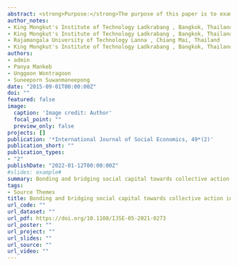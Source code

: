 ```yaml
---
abstract: <strong>Purpose:</strong>The purpose of this paper is to examine the effect of social capital with bonding and bridging distinction in promoting higher participation in collective action in participatory irrigation management.<br><br><strong>Design/methodology/Approach:</strong>A sample of 304 farmers was surveyed using a structured questionnaire. A focus group discussion was also carried out with randomly selected water users, leaders and irrigation officers. A confirmatory factor analysis and structural equation modelling were used to test the hypothesised relationship of bonding and bridging social capital towards collective action. <br><br><strong>Findings</strong>The findings show that social capital has a significant direct effect on collective action and an indirect effect on joint irrigation management's perceived performance through collective action (mediator). It implies the need to complement the participatory irrigation management programme with an understanding of the social aspects for a higher farmer's participation over the shared resource. <br><br><strong>Originality/value:</strong>The paper emphasises social capital's role in facilitating a real participatory engagement in shared resource management. Also, it is the first scholarly work linking social capital with bonding and bridging distinction towards collective action in a joint resource management context.
author_notes:
- King Mongkut's Institute of Technology Ladkrabang , Bangkok, Thailand
- King Mongkut's Institute of Technology Ladkrabang , Bangkok, Thailand
- Rajamangala University of Technology Lanna , Chiang Mai, Thailand
- King Mongkut's Institute of Technology Ladkrabang , Bangkok, Thailand
authors:
- admin
- Panya Mankeb
- Unggoon Wontragoon
- Suneeporn Suwanmaneepong
date: "2015-09-01T00:00:00Z"
doi: ""
featured: false
image:
  caption: 'Image credit: Author'
  focal_point: ""
  preview_only: false
projects: []
publication: '*International Journal of Social Economics, 49*(2)'
publication_short: ""
publication_types:
- "2"
publishDate: "2022-01-12T00:00:00Z"
#slides: example#
summary: Bonding and bridging social capital towards collective action in participatory irrigation management. Evidence in Chiang Rai Province, Northern Thailand.
tags:
- Source Themes
title: Bonding and bridging social capital towards collective action in participatory irrigation management. Evidence in Chiang Rai Province, Northern Thailand
url_code: ""
url_dataset: ""
url_pdf: https://doi.org/10.1108/IJSE-05-2021-0273
url_poster: ""
url_project: ""
url_slides: ""
url_source: ""
url_video: ""
---
```



